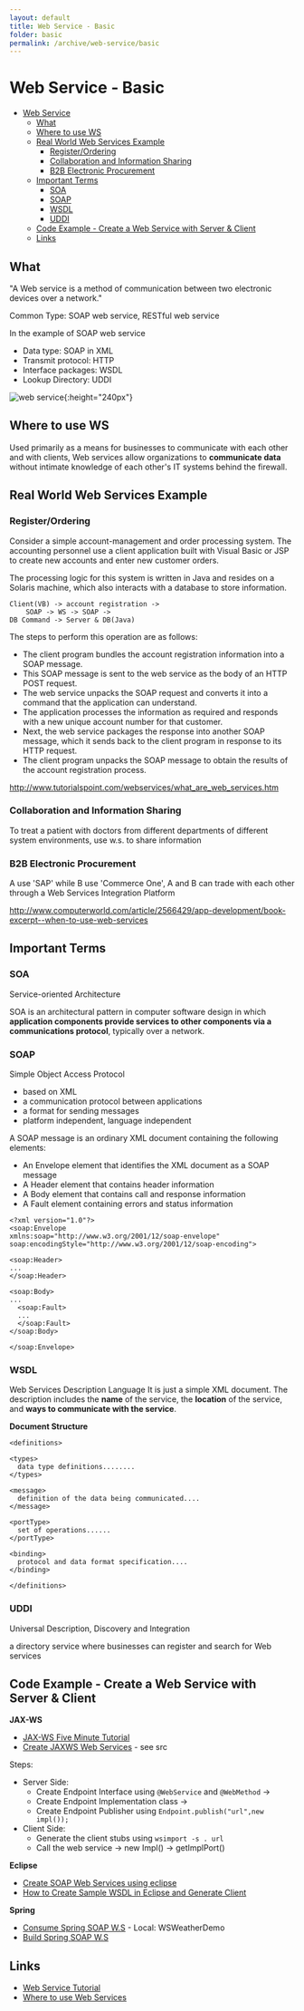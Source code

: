 ```yaml
---
layout: default
title: Web Service - Basic
folder: basic
permalink: /archive/web-service/basic
---
```


# Web Service - Basic

- [Web Service](#web-service)
	- [What](#what)
	- [Where to use WS](#where-to-use-ws)
	- [Real World Web Services Example](#real-world-web-services-example)
		- [Register/Ordering](#registerordering)
		- [Collaboration and Information Sharing](#collaboration-and-information-sharing)
		- [B2B Electronic Procurement](#b2b-electronic-procurement)
	- [Important Terms](#important-terms)
		- [SOA](#soa)
		- [SOAP](#soap)
		- [WSDL](#wsdl)
		- [UDDI](#uddi)
	- [Code Example - Create a Web Service with Server & Client](#code-example-create-a-web-service-with-server-client)
	- [Links](#links)

## What

"A Web service is a method of communication between two electronic devices over a network."

Common Type: SOAP web service, RESTful web service

In the example of SOAP web service

- Data type: SOAP in XML
- Transmit protocol: HTTP
- Interface packages: WSDL
- Lookup Directory: UDDI

![web service](./img/web-service.png){:height="240px"}

## Where to use WS
Used primarily as a means for businesses to communicate with each other and with clients, Web services allow organizations to **communicate data** without intimate knowledge of each other's IT systems behind the firewall.

## Real World Web Services Example

### Register/Ordering
Consider a simple account-management and order processing system. The accounting personnel use a client application built with Visual Basic or JSP to create new accounts and enter new customer orders.

The processing logic for this system is written in Java and resides on a Solaris machine, which also interacts with a database to store information.

~~~
Client(VB) -> account registration ->
	SOAP -> WS -> SOAP ->
DB Command -> Server & DB(Java)
~~~

The steps to perform this operation are as follows:

- The client program bundles the account registration information into a SOAP message.
- This SOAP message is sent to the web service as the body of an HTTP POST request.
- The web service unpacks the SOAP request and converts it into a command that the application can understand.
- The application processes the information as required and responds with a new unique account number for that customer.
- Next, the web service packages the response into another SOAP message, which it sends back to the client program in response to its HTTP request.
- The client program unpacks the SOAP message to obtain the results of the account registration process.

<http://www.tutorialspoint.com/webservices/what_are_web_services.htm>

### Collaboration and Information Sharing
To treat a patient with doctors from different departments of different system environments, use w.s. to share information

### B2B Electronic Procurement
A use 'SAP' while B use 'Commerce One', A and B can trade with each other through a Web Services Integration Platform

<http://www.computerworld.com/article/2566429/app-development/book-excerpt--when-to-use-web-services>

## Important Terms

### SOA
Service-oriented Architecture

SOA is an architectural pattern in computer software design in which **application components provide services to other components via a communications protocol**, typically over a network.

### SOAP
Simple Object Access Protocol

- based on XML
- a communication protocol between applications
- a format for sending messages
- platform independent, language independent

A SOAP message is an ordinary XML document containing the following elements:

- An Envelope element that identifies the XML document as a SOAP message
- A Header element that contains header information
- A Body element that contains call and response information
- A Fault element containing errors and status information

~~~
<?xml version="1.0"?>
<soap:Envelope
xmlns:soap="http://www.w3.org/2001/12/soap-envelope"
soap:encodingStyle="http://www.w3.org/2001/12/soap-encoding">

<soap:Header>
...
</soap:Header>

<soap:Body>
...
  <soap:Fault>
  ...
  </soap:Fault>
</soap:Body>

</soap:Envelope>
~~~

### WSDL
Web Services Description Language
It is just a simple XML document.
The description includes the **name** of the service, the **location** of the service, and **ways to communicate with the service**.

**Document Structure**

~~~
<definitions>

<types>
  data type definitions........
</types>

<message>
  definition of the data being communicated....
</message>

<portType>
  set of operations......
</portType>

<binding>
  protocol and data format specification....
</binding>

</definitions>
~~~

### UDDI
Universal Description, Discovery and Integration

a directory service where businesses can register and search for Web services

## Code Example - Create a Web Service with Server & Client
**JAX-WS**

- [JAX-WS Five Minute Tutorial](http://java.dzone.com/articles/jax-ws-hello-world)
- [Create JAXWS Web Services](http://www.java2blog.com/2013/03/jaxws-web-service-eclipse-tutorial.html) - see src

Steps:

- Server Side:
	- Create Endpoint Interface using `@WebService` and `@WebMethod` ->
  - Create Endpoint Implementation class ->
  - Create Endpoint Publisher using `Endpoint.publish("url",new impl());`
- Client Side:
  - Generate the client stubs using `wsimport -s . url`
  - Call the web service -> new Impl() -> getImplPort()

**Eclipse**

- [Create SOAP Web Services using eclipse](http://www.java2blog.com/2013/03/soap-web-service-example-in-java-using.html)
- [How to Create Sample WSDL in Eclipse and Generate Client](http://crunchify.com/create-sample-wsdl-in-eclipse-and-generate-client/)

**Spring**

- [Consume Spring SOAP W.S](https://spring.io/guides/gs/consuming-web-service/) - Local: WSWeatherDemo
- [Build Spring SOAP W.S](http://briansjavablog.blogspot.com/2013/01/spring-web-services-tutorial.html)

## Links

- [Web Service Tutorial](http://www.java2blog.com/2013/03/soap-web-service-tutorial.html)
- [Where to use Web Services](http://www.computerworld.com/article/2566429/app-development/book-excerpt--when-to-use-web-services.html)
